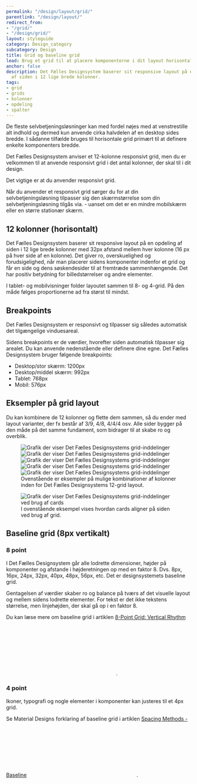 ```yaml
---
permalink: "/design/layout/grid/"
parentlink: "/design/layout/"
redirect_from:
- "/grid/"
- "/design/grid/"
layout: styleguide
category: Design_category
subcategory: Design
title: Grid og baseline grid
lead: Brug et grid til at placere komponenterne i dit layout horisontalt, og brug baseline grid til at skabe en vertikal rytme på siden.
anchor: false
description: Det Fælles Designsystem baserer sit responsive layout på en opdeling
  af siden i 12 lige brede kolonner.
tags:
- grid
- grids
- kolonner
- opdeling
- spalter
---
```


De fleste selvbetjeningsløsninger kan med fordel nøjes med at venstrestille alt indhold og dermed kun anvende cirka halvdelen af en desktop sides bredde. I sådanne tilfælde bruges til horisontale grid primært til at definere enkelte komponenters bredde.

Det Fælles Designsystem anviser et 12-kolonne responsivt grid, men du er velkommen til at anvende responsivt grid i det antal kolonner, der skal til i dit design.

Det vigtige er at du anvender responsivt grid.

Når du anvender et responsivt grid sørger du for at din selvbetjeningsløsning tilpasser sig den skærmstørrelse som din selvbetjeningsløsning tilgås via. - uanset om det er en mindre mobilskærm eller en større stationær skærm.

## 12 kolonner (horisontalt)

Det Fælles Designsystem baserer sit responsive layout på en opdeling af siden i 12 lige brede kolonner med 32px afstand mellem hver kolonne (16 px på hver side af en kolonne). Det giver ro, overskuelighed og forudsigelighed, når man placerer sidens komponenter indenfor et grid og får en side og dens søskendesider til at fremtræde sammenhængende. Det har positiv betydning for billedstørrelser og andre elementer.

I tablet- og mobilvisninger folder layoutet sammen til 8- og 4-grid. På den måde følges proportionerne ad fra størst til mindst. 

## Breakpoints

Det Fælles Designsystem er responsivt og tilpasser sig således automatisk det tilgængelige vinduesareal.

Sidens breakpoints er de værdier, hvorefter siden automatisk tilpasser sig arealet. Du kan anvende nedenstående eller definere dine egne. Det Fælles Designsystem bruger følgende breakpoints:

- Desktop/stor skærm: 1200px
- Desktop/middel skærm: 992px
- Tablet: 768px
- Mobil: 576px

## Eksempler på grid layout

Du kan kombinere de 12 kolonner og flette dem sammen, så du ender med layout varianter, der fx består af 3/9, 4/8, 4/4/4 osv. Alle sider bygger på den måde på det samme fundament, som bidrager til at skabe ro og overblik.

<figure>
    <img src="{{ site.baseurl }}/assets/img/descriptionimages/grid-inddelinger.jpg" class="w-percent-30" alt="Grafik der viser Det Fælles Designsystems grid-inddelinger" title="">
    <img src="{{ site.baseurl }}/assets/img/descriptionimages/grid-inddelinger-artikel.jpg" class="w-percent-30" alt="Grafik der viser Det Fælles Designsystems grid-inddelinger" title="">
    <img src="{{ site.baseurl }}/assets/img/descriptionimages/grid-inddelinger-nav1.jpg" class="w-percent-30" alt="Grafik der viser Det Fælles Designsystems grid-inddelinger" title="">
    <img src="{{ site.baseurl }}/assets/img/descriptionimages/grid-inddelinger-nav2.jpg" class="mt-4 w-percent-30" alt="Grafik der viser Det Fælles Designsystems grid-inddelinger" title="">
    <img src="{{ site.baseurl }}/assets/img/descriptionimages/grid-inddelinger-search.jpg" class="mt-4 w-percent-30" alt="Grafik der viser Det Fælles Designsystems grid-inddelinger" title="">
    <figcaption>Ovenstående er eksempler på mulige kombinationer af kolonner inden for Det Fælles Designsystems 12-grid layout.</figcaption>
</figure>

<figure>
    <img src="{{ site.baseurl }}/assets/img/descriptionimages/grid-layout-cards.jpg" class="mt-4 w-percent-30" alt="Grafik der viser Det Fælles Designsystems grid-inddelinger ved brug af cards" title="">
    <figcaption>I ovenstående eksempel vises hvordan cards aligner på siden ved brug af grid.</figcaption>
</figure>

## Baseline grid (8px vertikalt)

### 8 point
I Det Fælles Designsystem går alle lodrette dimensioner, højder på komponenter og afstande i højderetningen op med en faktor 8. Dvs. 8px, 16px, 24px, 32px, 40px, 48px, 56px, etc.  Det er designsystemets baseline grid.

Gentagelsen af værdier skaber ro og balance på tværs af det visuelle layout og mellem sidens lodrette elementer. For tekst er det ikke tekstens størrelse, men linjehøjden, der skal gå op i en faktor 8.

Du kan læse mere om baseline grid i artiklen <a href="https://medium.com/built-to-adapt/8-point-grid-vertical-rhythm-90d05ad95032" class="icon-link">8-Point Grid: Vertical Rhythm<svg class="icon-svg" focusable="false" aria-hidden="true" tabindex="-1"><use xlink:href="#open-in-new"></use></svg></a>.

### 4 point
Ikoner, typografi og nogle elementer i komponenter kan justeres til et 4px grid.

Se Material Designs forklaring af baseline grid i artiklen <a href="https://material.io/design/layout/spacing-methods.html#baseline" class="icon-link">Spacing Methods - Baseline<svg class="icon-svg" focusable="false" aria-hidden="true" tabindex="-1"><use xlink:href="#open-in-new"></use></svg></a>.
